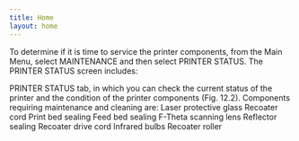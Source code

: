 ```yaml
---
title: Home
layout: home
---
```


To determine if it is time to service the printer components, from the Main Menu, select MAINTENANCE and then select PRINTER STATUS. 
The PRINTER STATUS screen includes:

PRINTER STATUS tab, in which you can check the current status of the printer and the condition of the printer components (Fig. 12.2).
Components requiring maintenance and cleaning are:
Laser protective glass
Recoater cord
Print bed sealing
Feed bed sealing
F-Theta scanning lens
Reflector sealing
Recoater drive cord
Infrared bulbs
Recoater roller

